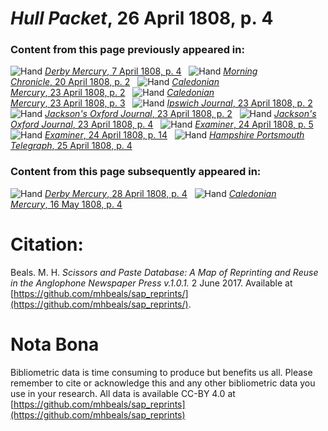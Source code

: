 # *Hull Packet*, 26 April 1808, p. 4  
  
### Content from this page previously appeared in:  
![Hand](http://scissorsandpaste.net/wp-content/uploads/2017/06/smallhandpointer.png) [*Derby Mercury*, 7 April 1808, p. 4](https://mhbeals.github.io/sap_html/Derby-Mercury/Derby-Mercury-7-April-1808-p-4)  
![Hand](http://scissorsandpaste.net/wp-content/uploads/2017/06/smallhandpointer.png) [*Morning Chronicle*, 20 April 1808, p. 2](https://mhbeals.github.io/sap_html/Morning-Chronicle/Morning-Chronicle-20-April-1808-p-2)  
![Hand](http://scissorsandpaste.net/wp-content/uploads/2017/06/smallhandpointer.png) [*Caledonian Mercury*, 23 April 1808, p. 2](https://mhbeals.github.io/sap_html/Caledonian-Mercury/Caledonian-Mercury-23-April-1808-p-2)  
![Hand](http://scissorsandpaste.net/wp-content/uploads/2017/06/smallhandpointer.png) [*Caledonian Mercury*, 23 April 1808, p. 3](https://mhbeals.github.io/sap_html/Caledonian-Mercury/Caledonian-Mercury-23-April-1808-p-3)  
![Hand](http://scissorsandpaste.net/wp-content/uploads/2017/06/smallhandpointer.png) [*Ipswich Journal*, 23 April 1808, p. 2](https://mhbeals.github.io/sap_html/Ipswich-Journal/Ipswich-Journal-23-April-1808-p-2)  
![Hand](http://scissorsandpaste.net/wp-content/uploads/2017/06/smallhandpointer.png) [*Jackson's Oxford Journal*, 23 April 1808, p. 2](https://mhbeals.github.io/sap_html/Jackson's-Oxford-Journal/Jackson's-Oxford-Journal-23-April-1808-p-2)  
![Hand](http://scissorsandpaste.net/wp-content/uploads/2017/06/smallhandpointer.png) [*Jackson's Oxford Journal*, 23 April 1808, p. 4](https://mhbeals.github.io/sap_html/Jackson's-Oxford-Journal/Jackson's-Oxford-Journal-23-April-1808-p-4)  
![Hand](http://scissorsandpaste.net/wp-content/uploads/2017/06/smallhandpointer.png) [*Examiner*, 24 April 1808, p. 5](https://mhbeals.github.io/sap_html/Examiner/Examiner-24-April-1808-p-5)  
![Hand](http://scissorsandpaste.net/wp-content/uploads/2017/06/smallhandpointer.png) [*Examiner*, 24 April 1808, p. 14](https://mhbeals.github.io/sap_html/Examiner/Examiner-24-April-1808-p-14)  
![Hand](http://scissorsandpaste.net/wp-content/uploads/2017/06/smallhandpointer.png) [*Hampshire Portsmouth Telegraph*, 25 April 1808, p. 4](https://mhbeals.github.io/sap_html/Hampshire-Portsmouth-Telegraph/Hampshire-Portsmouth-Telegraph-25-April-1808-p-4)  
  
### Content from this page subsequently appeared in:  
![Hand](http://scissorsandpaste.net/wp-content/uploads/2017/06/smallhandpointer.png) [*Derby Mercury*, 28 April 1808, p. 4](https://mhbeals.github.io/sap_html/Derby-Mercury/Derby-Mercury-28-April-1808-p-4)  
![Hand](http://scissorsandpaste.net/wp-content/uploads/2017/06/smallhandpointer.png) [*Caledonian Mercury*, 16 May 1808, p. 4](https://mhbeals.github.io/sap_html/Caledonian-Mercury/Caledonian-Mercury-16-May-1808-p-4)  


# Citation: 

Beals. M. H. *Scissors and Paste Database: A Map of Reprinting and Reuse in the Anglophone Newspaper Press v.1.0.1.* 2 June 2017. Available at [https://github.com/mhbeals/sap_reprints/](https://github.com/mhbeals/sap_reprints/). 

# Nota Bona

Bibliometric data is time consuming to produce but benefits us all. Please remember to cite or acknowledge this and any other bibliometric data you use in your research. All data is available CC-BY 4.0 at [https://github.com/mhbeals/sap_reprints](https://github.com/mhbeals/sap_reprints)